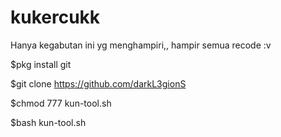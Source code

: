 # kukercukk
Hanya kegabutan ini yg menghampiri,,
hampir semua recode :v


$pkg install git

$git clone https://github.com/darkL3gionS

$chmod 777 kun-tool.sh

$bash kun-tool.sh
